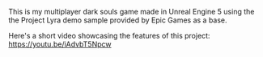 This is my multiplayer dark souls game made in Unreal Engine 5 using the the Project Lyra demo sample provided by Epic Games as a base.

Here's a short video showcasing the features of this project:
https://youtu.be/iAdvbT5Npcw
